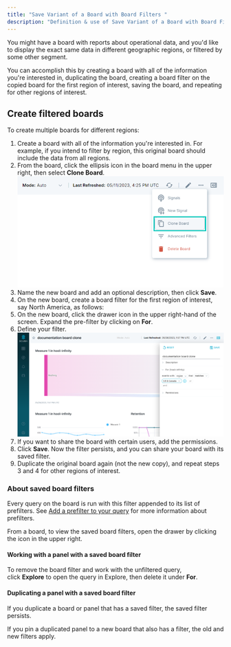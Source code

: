```yaml
---
title: "Save Variant of a Board with Board Filters "
description: "Definition & use of Save Variant of a Board with Board Filters "
---
```


You might have a board with reports about operational data, and you'd like to display the exact same data in different geographic regions, or filtered by some other segment.

You can accomplish this by creating a board with all of the information you're interested in, duplicating the board, creating a board filter on the copied board for the first region of interest, saving the board, and repeating for other regions of interest.

## Create filtered boards

To create multiple boards for different regions:

1. Create a board with all of the information you're interested in. For example, if you intend to filter by region, this original board should include the data from all regions.
2. From the board, click the ellipsis icon in the board menu in the upper right, then select **Clone Board**.![](./attachments/v5CloneBoard.png)
3. Name the new board and add an optional description, then click **Save**.
4. On the new board, create a board filter for the first region of interest, say North America, as follows:
5. On the new board, click the drawer icon in the upper right-hand of the screen. Expand the pre-filter by clicking on **For**.
6. Define your filter.![](./attachments/v5BoardFilter.png)
7. If you want to share the board with certain users, add the permissions.
8. Click **Save**. Now the filter persists, and you can share your board with its saved filter.
9. Duplicate the original board again (not the new copy), and repeat steps 3 and 4 for other regions of interest.

### About saved board filters

Every query on the board is run with this filter appended to its list of prefilters. See [Add a prefilter to your query](../add-a-global-pre-filter-to-your-query) for more information about prefilters.

From a board, to view the saved board filters, open the drawer by clicking the icon in the upper right.

#### Working with a panel with a saved board filter

To remove the board filter and work with the unfiltered query, click **Explore** to open the query in Explore, then delete it under **For**.

#### Duplicating a panel with a saved board filter

If you duplicate a board or panel that has a saved filter, the saved filter persists.

If you pin a duplicated panel to a new board that also has a filter, the old and new filters apply.
